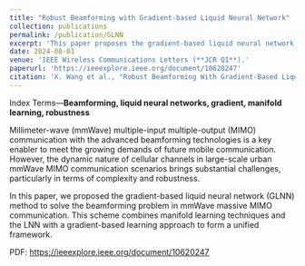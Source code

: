 ```yaml
---
title: "Robust Beamforming with Gradient-based Liquid Neural Network"
collection: publications
permalink: /publication/GLNN
excerpt: 'This paper proposes the gradient-based liquid neural network (GLNN) method to solve the beamforming problem in mmWave massive MIMO communications.'
date: 2024-08-01
venue: 'IEEE Wireless Communications Letters (**JCR Q1**).'
paperurl: 'https://ieeexplore.ieee.org/document/10620247'
citation: 'X. Wang et al., "Robust Beamforming With Gradient-Based Liquid Neural Network," in IEEE Wireless Communications Letters, doi: 10.1109/LWC.2024.3436576.'
---
```


Index Terms—**Beamforming, liquid neural networks, gradient, manifold learning, robustness**

Millimeter-wave (mmWave) multiple-input multiple-output (MIMO) communication with the advanced beamforming technologies is a key enabler to meet the growing demands of future mobile communication. However, the dynamic nature of cellular channels in large-scale urban mmWave MIMO communication scenarios brings substantial challenges, particularly in terms of complexity and robustness.

In this paper, we proposed the gradient-based liquid neural network (GLNN) method to solve the beamforming problem in mmWave massive MIMO communication. This scheme combines manifold learning techniques and the LNN with a gradient-based learning approach to form a unified framework.

PDF: https://ieeexplore.ieee.org/document/10620247

